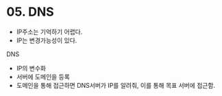 # 05. DNS

- IP주소는 기억하기 어렵다.
- IP는 변경가능성이 있다.

DNS

- IP의 변수화
- 서버에 도메인을 등록
- 도메인을 통해 접근하면 DNS서버가 IP를 알려줘, 이를 통해 목표 서버에 접근함.